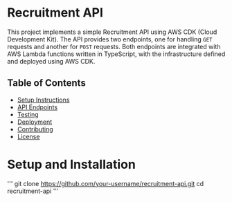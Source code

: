 # Recruitment API

This project implements a simple Recruitment API using AWS CDK (Cloud Development Kit). The API provides two endpoints, one for handling `GET` requests and another for `POST` requests. Both endpoints are integrated with AWS Lambda functions written in TypeScript, with the infrastructure defined and deployed using AWS CDK.

## Table of Contents

- [Setup Instructions](#setup-instructions)
- [API Endpoints](#api-endpoints)
- [Testing](#testing)
- [Deployment](#deployment)
- [Contributing](#contributing)
- [License](#license)


# Setup and Installation
  '''  git clone https://github.com/your-username/recruitment-api.git
    cd recruitment-api '''
